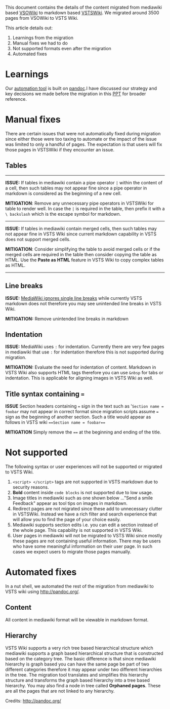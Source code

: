 This document contains the details of the content migrated from mediawiki based [VSOWiki](https://vsowiki.com/) to markdown based [VSTSWiki](https://mseng.visualstudio.com/VSOnline/VS.in%20Social%20Collab/_wiki/wikis/VSOnline.wiki). We migrated around 3500 pages from VSOWiki to VSTS Wiki.

This article details out:

1. Learnings from the migration
2. Manual fixes we had to do 
3. Not supported formats even after the migration
4. Automated fixes

# Learnings

Our [automation tool](https://github.com/vashitaArora/mediawikiToVstsWiki/blob/master/README.md) is built on [pandoc](pandoc.org).I have discussed our strategy and key decisions we made before the migration in this [PPT](https://github.com/vashitaArora/mediawikiToVstsWiki/blob/master/VSOWiki-VSTSWiki-FeatureComparefrGitHub.pptx) for broader reference. 




# Manual fixes
There are certain issues that were not automatically fixed during migration since either those were too taxing to automate or the impact of the issue was limited to only a handful of pages. The expectation is that users will fix those pages in VSTSWiki if they encounter an issue.

## Tables

-----------

**ISSUE:** If tables in mediawiki contain a pipe operator ```|``` within the content of a cell, then such tables may not appear fine since a pipe operator in markdown is considered as the beginning of a new cell. 

**MITIGATION**: Remove any unnecessary pipe operators in VSTSWiki for table to render well. In case the ```|``` is required in the table, then prefix it with a ```\ backslash``` which is the escape symbol for markdown.


--------------

**ISSUE:** If tables in mediawiki contain merged cells, then such tables may not appear fine in VSTS WIki since current markdown capability in VSTS does not support merged cells. 

**MITIGATION**: Consider simplifying the table to avoid merged cells or if the merged cells are required in the table then consider copying the table as HTML.  Use the **Paste as HTML** feature in VSTS Wiki to copy complex tables as HTML.

 
 
------

## Line breaks

**ISSUE:** [MediaWiki ignores single line breaks](https://www.mediawiki.org/wiki/Help:Formatting) while currently VSTS markdown does not therefore you may see unintended line breaks in VSTS Wiki. 

**MITIGATION:** Remove unintended line breaks in markdown 

## Indentation

**ISSUE:** MediaWiki uses `:` for indentation. Currently there are very few pages in mediawiki that use `:` for indentation therefore this is not supported during migration.

**MITIGATION:** Evaluate the need for indentation of content. Markdown in VSTS Wiki also supports HTML tags therefore you can use `&nbsp` for tabs or indentation. This is applicable for aligning images in VSTS Wiki as well.

## Title syntax containing ```=```
**ISSUE** Section headers containing `=` sign in the text such as '`Section name = foobar` may not appear in correct format since migration scripts assume `=` sign as the beginning of another section. Such a title would appear as follows in VSTS wiki `==Section name = foobar==`

**MITIGATION** Simply remove the `==` at the beginning and ending of the title.

# Not supported

The following syntax or user experiences will not be supported or migrated to VSTS Wiki. 

1. ```<script> </script>``` tags are not supported in VSTS markdown due to security reasons.
2. **Bold** content inside `code blocks` is not supported due to low usage.
3.  Image titles in mediawiki such as one shown below ..."Send a smile Feedback" appear as tool tips on images in markdown.
4. Redirect pages are not migrated since these add to unnecessary clutter in VSTSWiki. Instead we have a rich filter and search experience that will allow you to find the page of your choice easily.
5. Mediawiki supports section edits i.e. you can edit a section instead of the whole page. This capability is not supported in VSTS Wiki.
6. User pages in mediawiki will not be migrated to VSTS Wiki since mostly these pages are not containing useful information. There may be users who have some meaningful information on their user page. In such cases we expect users to migrate those pages manually.

# Automated fixes
In a nut shell, we automated the rest of the migration from mediawiki to VSTS wiki using http://pandoc.org/. 

## Content
All content in mediawiki format will be viewable in markdown format.

## Hierarchy
VSTS Wiki supports a very rich tree based hierarchical structure which mediawiki supports a graph based hierarchical structure that is constructed based on the category tree. The basic difference is that since mediawiki hierarchy is graph based you can have the same page be part of two different categories therefore it may appear under two different hierarchies in the tree. The migration tool translates and simplifies this hierarchy structure and transforms the graph based hierarchy into a tree based hierarchy. You may also find a node in tree called **Orphaned pages**. These are all the pages that are not linked to any hierarchy.



Credits: http://pandoc.org/